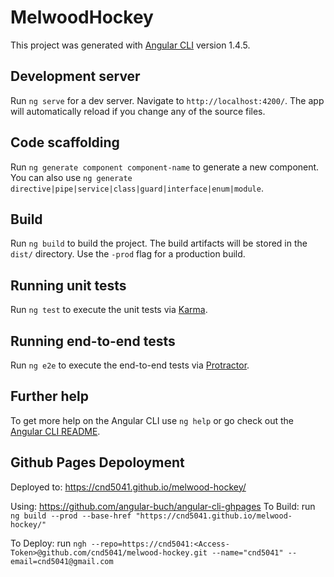 # MelwoodHockey

This project was generated with [Angular CLI](https://github.com/angular/angular-cli) version 1.4.5.

## Development server

Run `ng serve` for a dev server. Navigate to `http://localhost:4200/`. The app will automatically reload if you change any of the source files.

## Code scaffolding

Run `ng generate component component-name` to generate a new component. You can also use `ng generate directive|pipe|service|class|guard|interface|enum|module`.

## Build

Run `ng build` to build the project. The build artifacts will be stored in the `dist/` directory. Use the `-prod` flag for a production build.

## Running unit tests

Run `ng test` to execute the unit tests via [Karma](https://karma-runner.github.io).

## Running end-to-end tests

Run `ng e2e` to execute the end-to-end tests via [Protractor](http://www.protractortest.org/).

## Further help

To get more help on the Angular CLI use `ng help` or go check out the [Angular CLI README](https://github.com/angular/angular-cli/blob/master/README.md).


## Github Pages Depoloyment

Deployed to: https://cnd5041.github.io/melwood-hockey/


Using: https://github.com/angular-buch/angular-cli-ghpages
To Build: run `ng build --prod --base-href "https://cnd5041.github.io/melwood-hockey/"`


To Deploy: run `ngh --repo=https://cnd5041:<Access-Token>@github.com/cnd5041/melwood-hockey.git --name="cnd5041" --email=cnd5041@gmail.com`
